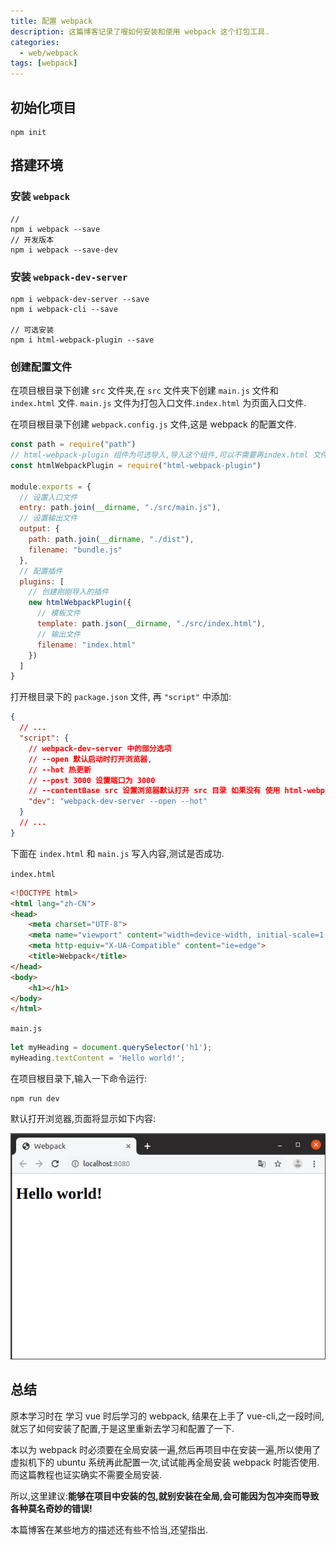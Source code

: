 ```yaml
---
title: 配置 webpack
description: 这篇博客记录了喔如何安装和使用 webpack 这个打包工具.
categories:
  - web/webpack
tags: [webpack]
---
```


## 初始化项目

```hljs
npm init
```

## 搭建环境

### 安装 `webpack`

```hljs
// 
npm i webpack --save
// 开发版本
npm i webpack --save-dev
```

### 安装 `webpack-dev-server`

```hljs
npm i webpack-dev-server --save
npm i webpack-cli --save

// 可选安装
npm i html-webpack-plugin --save
```

### 创建配置文件

在项目根目录下创建 `src` 文件夹,在 `src` 文件夹下创建 `main.js` 文件和 `index.html` 文件. `main.js` 文件为打包入口文件.`index.html` 为页面入口文件.

在项目根目录下创建 `webpack.config.js` 文件,这是 webpack 的配置文件.

```js
const path = require("path")
// html-webpack-plugin 组件为可选导入,导入这个组件,可以不需要再index.html 文件中再导入 main.js 文件,webpack 会自动生成打包进文件中,需要 npm i html-webpack-plugin --save 命令进行安装
const htmlWebpackPlugin = require("html-webpack-plugin")

module.exports = {
  // 设置入口文件
  entry: path.join(__dirname, "./src/main.js"),
  // 设置输出文件
  output: {
    path: path.join(__dirname, "./dist"),
    filename: "bundle.js"
  },
  // 配置插件
  plugins: [
    // 创建刚刚导入的插件
    new htmlWebpackPlugin({
      // 模板文件
      template: path.json(__dirname, "./src/index.html"),
      // 输出文件
      filename: "index.html"
    })
  ]
}
```
打开根目录下的 `package.json` 文件, 再 `"script"` 中添加:

```json
{
  // ...
  "script": {
    // webpack-dev-server 中的部分选项
    // --open 默认启动时打开浏览器,
    // --hot 热更新
    // --post 3000 设置端口为 3000
    // --contentBase src 设置浏览器默认打开 src 目录 如果没有 使用 html-webpack-plugin 选项则可以设置这个选项
    "dev": "webpack-dev-server --open --hot"
  }
  // ...
}

```

下面在 `index.html` 和 `main.js` 写入内容,测试是否成功.

`index.html`

```html
<!DOCTYPE html>
<html lang="zh-CN">
<head>
    <meta charset="UTF-8">
    <meta name="viewport" content="width=device-width, initial-scale=1.0">
    <meta http-equiv="X-UA-Compatible" content="ie=edge">
    <title>Webpack</title>
</head>
<body>
    <h1></h1>
</body>
</html>
```

`main.js`

```js
let myHeading = document.querySelector('h1');
myHeading.textContent = 'Hello world!';
```

在项目根目录下,输入一下命令运行:

```hljs
npm run dev
```

默认打开浏览器,页面将显示如下内容:

![hello,world](/assets/images/2019-08-21-webpack-hello-world.png)

## 总结

原本学习时在 学习 vue 时后学习的 webpack, 结果在上手了 vue-cli,之一段时间,就忘了如何安装了配置,于是这里重新去学习和配置了一下.

本以为 webpack 时必须要在全局安装一遍,然后再项目中在安装一遍,所以使用了虚拟机下的 ubuntu 系统再此配置一次,试试能再全局安装 webpack 时能否使用.而这篇教程也证实确实不需要全局安装.

所以,这里建议:**能够在项目中安装的包,就别安装在全局,会可能因为包冲突而导致各种莫名奇妙的错误!**

本篇博客在某些地方的描述还有些不恰当,还望指出.
